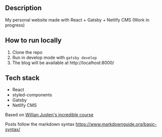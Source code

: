 ## Description
My personal website made with React + Gatsby + Netlify CMS (Work in progress)

## How to run locally
1. Clone the repo
2. Run in develop mode with `gatsby develop`
3. The blog will be available at http://localhost:8000/

## Tech stack
- React
- styled-components
- Gatsby
- Netlify CMS

Based on [Willian Justen's incredible course](https://www.udemy.com/course/gatsby-crie-um-site-pwa-com-react-graphql-e-netlify-cms/)

Posts follow the markdown syntax https://www.markdownguide.org/basic-syntax/
